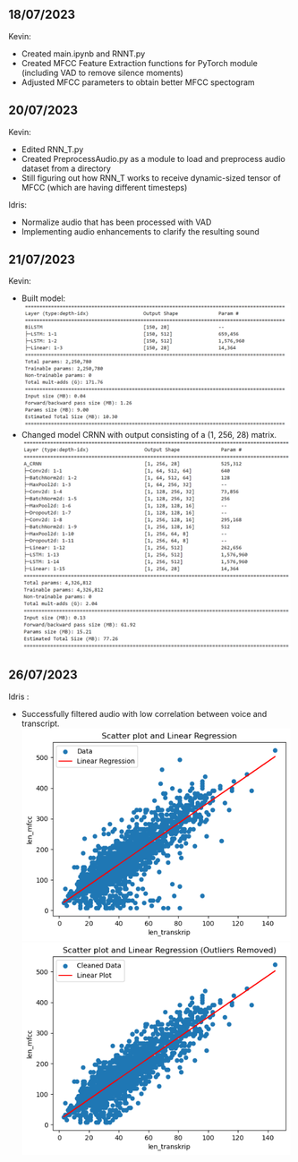 ## 18/07/2023
Kevin:
* Created main.ipynb and RNNT.py
* Created MFCC Feature Extraction functions for PyTorch module (including VAD to remove silence moments)
* Adjusted MFCC parameters to obtain better MFCC spectogram

## 20/07/2023
Kevin:
* Edited RNN_T.py
* Created PreprocessAudio.py as a module to load and preprocess audio dataset from a directory
* Still figuring out how RNN_T works to receive dynamic-sized tensor of MFCC (which are having different timesteps)

Idris:
* Normalize audio that has been processed with VAD
* Implementing audio enhancements to clarify the resulting sound

## 21/07/2023
Kevin:
* Built model:
![Model Architecture](https://github.com/Avalon-AI-Laboratory/Indonesian-Voice-Recognition/blob/9af33e8ee18c944bff26bd4d072c9998cf40915d/img/Screenshot%202023-07-21%20004511.png)
* Changed model CRNN with output consisting of a (1, 256, 28) matrix.
![Model_Architecture_Rev](https://github.com/Avalon-AI-Laboratory/Indonesian-Voice-Recognition/blob/6febd02fd7d74e7121f1984a23c6fc7920db2667/img/Screenshot%202023-07-21%20191832.png)

## 26/07/2023
Idris : 
* Successfully filtered audio with low correlation between voice and transcript.
![Before](img/LpYAAAAASUVORK5CYII.png)
![After](img/wOvEjtAVcBTHgAAAABJRU5ErkJggg.png)
